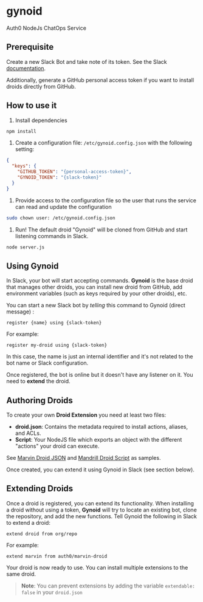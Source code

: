 # gynoid

Auth0 NodeJs ChatOps Service

## Prerequisite

Create a new Slack Bot and take note of its token. See the Slack [documentation](https://api.slack.com/bot-users#how_do_i_create_custom_bot_users_for_my_team).

Additionally, generate a GitHub personal access token if you want to install droids directly from GitHub.

## How to use it

1. Install dependencies

  ```sh
  npm install
  ```

1. Create a configuration file: `/etc/gynoid.config.json` with the following setting:

  ```json
  {
    "keys": {
      "GITHUB_TOKEN": "{personal-access-token}",
      "GYNOID_TOKEN": "{slack-token}"
    }
  }
  ```

1. Provide access to the configuration file so the user that runs the service can read and update the configuration

  ```sh
  sudo chown user: /etc/gynoid.config.json
  ```

1. Run! The default droid "Gynoid" will be cloned from GitHub and start listening commands in Slack.

  ```sh
  node server.js
  ```


## Using Gynoid

In Slack, your bot will start accepting commands. **Gynoid** is the base droid that manages other droids, you can install new droid from GitHub, add environment variables (such as keys required by your other droids), etc.

You can start a new Slack bot by _telling_ this command to Gynoid (direct message) :

```
register {name} using {slack-token}
```

For example:

```
register my-droid using {slack-token}
```

In this case, the name is just an internal identifier and it's not related to the bot name or Slack configuration.

Once registered, the bot is online but it doesn't have any listener on it. You need to **extend** the droid.

## Authoring Droids

To create your own **Droid Extension** you need at least two files:

- **droid.json**: Contains the metadata required to install actions, aliases, and ACLs.
- **Script**: Your NodeJS file which exports an object with the different "actions" your droid can execute.

See [Marvin Droid JSON](https://github.com/auth0/marvin-droid/blob/master/droid.json) and [Mandrill Droid Script](https://github.com/auth0/marvin-droid/blob/master/index.js) as samples.

Once created, you can extend it using Gynoid in Slack (see section below).

## Extending Droids

Once a droid is registered, you can extend its functionality. When installing a droid without using a token, **Gynoid** will try to locate an existing bot, clone the repository, and add the new functions. Tell Gynoid the following in Slack to extend a droid:

```
extend droid from org/repo
```

For example:

```
extend marvin from auth0/marvin-droid
```

Your droid is now ready to use. You can install multiple extensions to the same droid.

> **Note**: You can prevent extensions by adding the variable `extendable: false` in your `droid.json`
